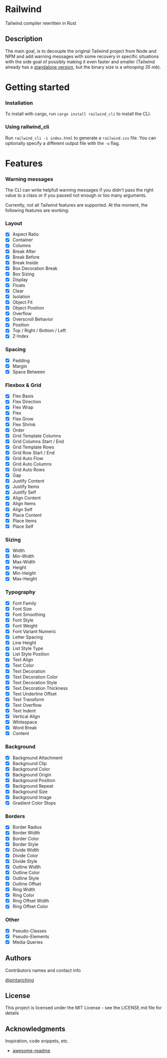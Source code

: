 # Railwind

Tailwind compiler rewritten in Rust

## Description

The main goal, is to decouple the original Tailwind project from Node and NPM and add warning messages with some recovery in specific situations with the side goal of possibly making it even faster and smaller (Tailwind already has a [standalone version](https://tailwindcss.com/blog/standalone-cli), but the binary size is a *whooping 35 mb*).

# Getting started

### Installation

To install with cargo, run `cargo install railwind_cli` to install the CLI.

### Using railwind_cli

Run `railwind_cli -i index.html` to generate a `railwind.css` file. You can optionally specify a different output file with the `-o` flag.

# Features

### Warning messages

The CLI can write helpfull warning messages if you didn't pass the right value to a class or if you passed not enough or too many arguments. 

Currently, not all Tailwind features are supported. At the moment, the following features are working:

### Layout
- [x] Aspect Ratio
- [x] Container
- [x] Columns
- [x] Break After
- [x] Break Before
- [x] Break Inside
- [x] Box Decoration Break
- [x] Box Sizing
- [x] Display
- [x] Floats
- [x] Clear
- [x] Isolation
- [x] Object Fit
- [x] Object Position
- [x] Overflow
- [x] Overscroll Behavior 
- [x] Position
- [x] Top / Right / Bottom / Left
- [x] Z-Index

### Spacing
- [x] Padding
- [x] Margin
- [x] Space Between

### Flexbox & Grid
- [x] Flex Basis
- [x] Flex Direction
- [x] Flex Wrap
- [x] Flex
- [x] Flex Grow
- [x] Flex Shrink
- [x] Order
- [x] Grid Template Columns
- [x] Grid Columns Start / End
- [x] Grid Template Rows
- [x] Grid Row Start / End
- [x] Grid Auto Flow
- [x] Grid Auto Columns
- [x] Grid Auto Rows
- [x] Gap
- [x] Justify Content
- [x] Justify Items
- [x] Justify Self
- [x] Align Content
- [x] Align Items
- [x] Align Self
- [x] Place Content
- [x] Place Items
- [x] Place Self

### Sizing
- [x] Width
- [x] Min-Width
- [x] Max-Width
- [x] Height
- [x] Min-Height
- [x] Max-Height

### Typography
- [x] Font Family
- [x] Font Size
- [x] Font Smoothing
- [x] Font Style
- [x] Font Weight
- [x] Font Variant Numeric
- [x] Letter Spacing
- [x] Line Height
- [x] List Style Type
- [x] List Style Position
- [x] Text Align
- [x] Text Color
- [x] Text Decoration
- [x] Text Decoration Color
- [x] Text Decoration Style
- [x] Text Decoration Thickness
- [x] Text Underline Offset
- [x] Text Transform
- [x] Text Overflow
- [x] Text Indent
- [x] Vertical Align
- [x] Whitespace
- [x] Word Break
- [x] Content

### Background
- [x] Background Attachment
- [x] Background Clip
- [x] Background Color
- [x] Background Origin
- [x] Background Position
- [x] Background Repeat
- [x] Background Size
- [x] Background Image
- [x] Gradient Color Stops

### Borders
- [x] Border Radius
- [x] Border Width
- [x] Border Color
- [x] Border Style
- [x] Divide Width
- [x] Divide Color
- [x] Divide Style
- [x] Outline Width
- [x] Outline Color
- [x] Outline Style
- [x] Outline Offset
- [x] Ring Width
- [x] Ring Color
- [x] Ring Offset Width
- [x] Ring Offset Color

### Other
- [x] Pseudo-Classes
- [x] Pseudo-Elements
- [x] Media Queries

## Authors

Contributors names and contact info

[@pintariching](https://github.com/pintariching)

## License

This project is licensed under the MIT License - see the LICENSE.md file for details

## Acknowledgments

Inspiration, code snippets, etc.
* [awesome-readme](https://github.com/matiassingers/awesome-readme)
